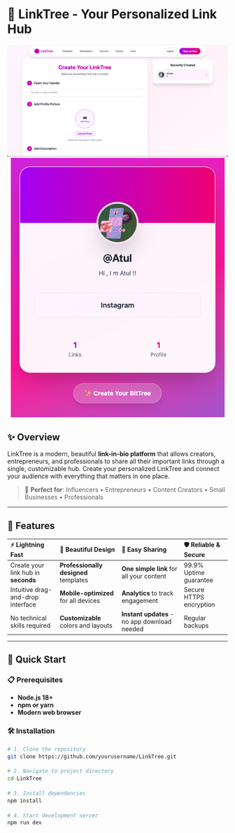 # 🌳 LinkTree - Your Personalized Link Hub

<div align="center">

![LinkTree Banner](assets/ss1.png)
![LinkTree Banner](assets/ss2.png)

</div>

## ✨ Overview

LinkTree is a modern, beautiful **link-in-bio platform** that allows creators, entrepreneurs, and professionals to share all their important links through a single, customizable hub. Create your personalized LinkTree and connect your audience with everything that matters in one place.

> 🚀 **Perfect for**: Influencers • Entrepreneurs • Content Creators • Small Businesses • Professionals

---

## 🎯 Features

| ⚡ Lightning Fast | 🎨 Beautiful Design | 🔗 Easy Sharing | 🛡️ Reliable & Secure |
|:-----------------|:-------------------|:---------------|:-------------------|
| Create your link hub in **seconds** | **Professionally designed** templates | **One simple link** for all your content | 99.9% Uptime guarantee |
| Intuitive drag-and-drop interface | **Mobile-optimized** for all devices | **Analytics** to track engagement | Secure HTTPS encryption |
| No technical skills required | **Customizable** colors and layouts | **Instant updates** - no app download needed | Regular backups |

---

## 🚀 Quick Start

### 📋 Prerequisites
- **Node.js 18+** 
- **npm or yarn**
- **Modern web browser**

### 🛠️ Installation

```bash
# 1. Clone the repository
git clone https://github.com/yourusername/LinkTree.git

# 2. Navigate to project directory
cd LinkTree

# 3. Install dependencies
npm install

# 4. Start development server
npm run dev
